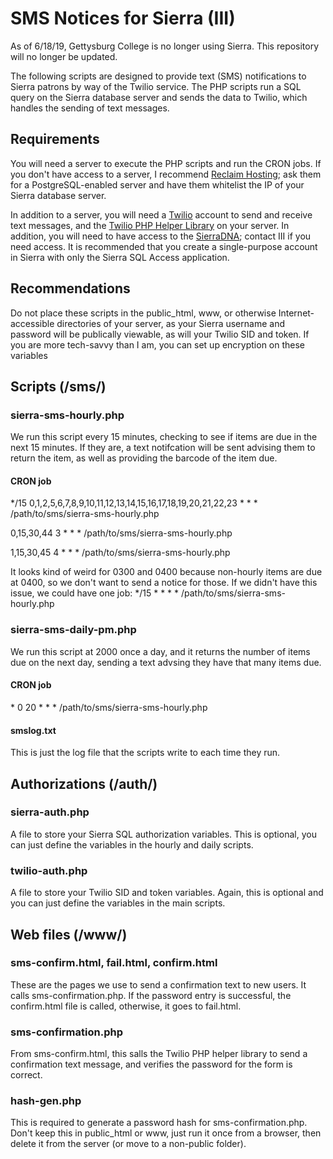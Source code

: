 # SMS Notices for Sierra (III)

As of 6/18/19, Gettysburg College is no longer using Sierra. This repository will no longer be updated.

The following scripts are designed to provide text (SMS) notifications to Sierra patrons by way of the Twilio service. The PHP scripts run a SQL query on the Sierra database server and sends the data to Twilio, which handles the sending of text messages.

## Requirements

You will need a server to execute the PHP scripts and run the CRON jobs. If you don't have access to a server, I recommend [Reclaim Hosting](http://reclaimhosting.com); ask them for a PostgreSQL-enabled server and have them whitelist the IP of your Sierra database server. 

In addition to a server, you will need a [Twilio](https://www.twilio.com) account to send and receive text messages, and the [Twilio PHP Helper Library](https://github.com/twilio/twilio-php) on your server. In addition, you will need to have access to the [SierraDNA](http://techdocs.iii.com/sierradna/); contact III if you need access. It is recommended that you create a single-purpose account in Sierra with only the Sierra SQL Access application.

## Recommendations

Do not place these scripts in the public_html, www, or otherwise Internet-accessible directories of your server, as your Sierra username and password will be publically viewable, as will your Twilio SID and token. If you are more tech-savvy than I am, you can set up encryption on these variables

## Scripts (/sms/)

### sierra-sms-hourly.php

We run this script every 15 minutes, checking to see if items are due in the next 15 minutes. If they are, a text notifcation will be sent advising them to return the item, as well as providing the barcode of the item due.

#### CRON job

\*/15	0,1,2,5,6,7,8,9,10,11,12,13,14,15,16,17,18,19,20,21,22,23	*	*	* /path/to/sms/sierra-sms-hourly.php

0,15,30,44	3	*	*	* /path/to/sms/sierra-sms-hourly.php

1,15,30,45	4	*	*	* /path/to/sms/sierra-sms-hourly.php

It looks kind of weird for 0300 and 0400 because non-hourly items are due at 0400, so we don't want to send a notice for those. If we didn't have this issue, we could have one job: */15 * * * * /path/to/sms/sierra-sms-hourly.php

### sierra-sms-daily-pm.php

We run this script at 2000 once a day, and it returns the number of items due on the next day, sending a text advsing they have that many items due.

#### CRON job

\* 0	20 		*	*	* /path/to/sms/sierra-sms-hourly.php

#### smslog.txt 

This is just the log file that the scripts write to each time they run.

## Authorizations (/auth/)

### sierra-auth.php

A file to store your Sierra SQL authorization variables. This is optional, you can just define the variables in the hourly and daily scripts.

### twilio-auth.php

A file to store your Twilio SID and token variables. Again, this is optional and you can just define the variables in the main scripts.

## Web files (/www/)

### sms-confirm.html, fail.html, confirm.html

These are the pages we use to send a confirmation text to new users. It calls sms-confirmation.php. If the password entry is successful, the confirm.html file is called, otherwise, it goes to fail.html.

### sms-confirmation.php

From sms-confirm.html, this salls the Twilio PHP helper library to send a confirmation text message, and verifies the password for the form is correct.

### hash-gen.php

This is required to generate a password hash for sms-confirmation.php. Don't keep this in public_html or www, just run it once from a browser, then delete it from the server (or move to a non-public folder).




